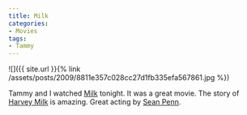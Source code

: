 ```yaml
---
title: Milk
categories:
- Movies
tags:
- Tammy
---
```


![]({{ site.url }}{% link /assets/posts/2009/8811e357c028cc27d1fb335efa567861.jpg %})
  



Tammy and I watched [Milk](http://www.imdb.com/title/tt1013753/) tonight. It was a great movie. The story of [Harvey Milk](http://en.wikipedia.org/wiki/Harvey_Milk) is amazing. Great acting by [Sean Penn](http://en.wikipedia.org/wiki/Sean_penn).
